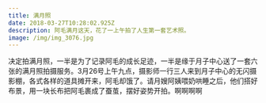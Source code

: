 ```yaml
---
title: 满月照
date: 2018-03-27T10:28:02.925Z
description: 阿毛满月这天，花了一上午拍了人生第一套艺术照。
image: /img/img_3076.jpg
---
```

决定拍满月照，一半是为了记录阿毛的成长足迹，一半是缘于月子中心送了一套六张的满月照拍摄服务。3月26号上午九点，摄影师一行三人来到月子中心的无闪摄影棚，各式各样的道具摊开来，阿毛却饿了。请月嫂阿姨喂奶哄睡之后，他们搭好布景，用一块长布把阿毛裹成了蚕茧，摆好姿势开拍。啊啊啊啊 

![]()

